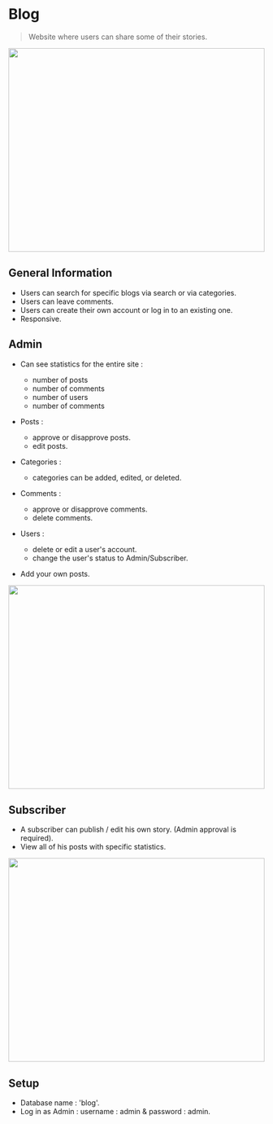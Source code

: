# Blog
> Website where users can share some of their stories.

<img src="https://user-images.githubusercontent.com/106910358/234078429-3f760db5-054c-48d2-9def-edc7170a0deb.png" width="100%" height="400" />


## General Information
- Users can search for specific blogs via search or via categories.
- Users can leave comments.
- Users can create their own account or log in to an existing one.
- Responsive.


## Admin
- Can see statistics for the entire site  :
    - number of posts
    - number of comments
    - number of users
    - number of comments

- Posts :
    - approve or disapprove posts.
    - edit posts.

- Categories :
    - categories can be added, edited, or deleted.

- Comments :
    - approve or disapprove comments.
    - delete comments.

- Users : 
    - delete or edit a user's account.
    - change the user's status to Admin/Subscriber.

- Add your own posts.

<img src="https://user-images.githubusercontent.com/106910358/218321528-a6f9c2fb-3c60-4d62-8e72-7aaebc6948aa.png" width="100%" height="400" />


## Subscriber

- A subscriber can publish / edit his own story. (Admin approval is required).
- View all of his posts with specific statistics. 

<img src="https://user-images.githubusercontent.com/106910358/218321847-8052dd02-f339-4ec8-bc38-554908f772f3.png" width="100%" height="400" />


## Setup
- Database name : 'blog'.
- Log in as Admin : username : admin & password : admin.
